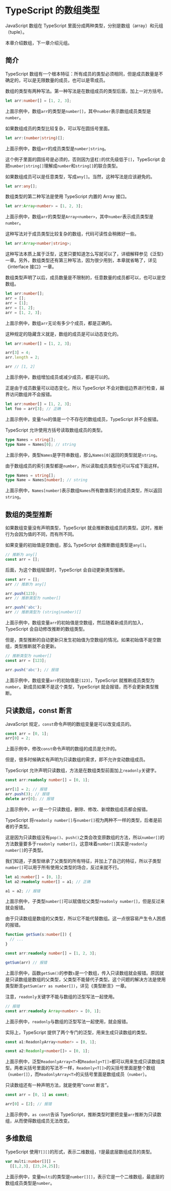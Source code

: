 # TypeScript 的数组类型

JavaScript 数组在 TypeScript 里面分成两种类型，分别是数组（array）和元组（tuple）。

本章介绍数组，下一章介绍元组。

## 简介

TypeScript 数组有一个根本特征：所有成员的类型必须相同，但是成员数量是不确定的，可以是无限数量的成员，也可以是零成员。

数组的类型有两种写法。第一种写法是在数组成员的类型后面，加上一对方括号。

```typescript
let arr:number[] = [1, 2, 3];
```

上面示例中，数组`arr`的类型是`number[]`，其中`number`表示数组成员类型是`number`。

如果数组成员的类型比较复杂，可以写在圆括号里面。

```typescript
let arr:(number|string)[];
```

上面示例中，数组`arr`的成员类型是`number|string`。

这个例子里面的圆括号是必须的，否则因为竖杠`|`的优先级低于`[]`，TypeScript 会把`number|string[]`理解成`number`和`string[]`的联合类型。

如果数组成员可以是任意类型，写成`any[]`。当然，这种写法是应该避免的。

```typescript
let arr:any[];
```

数组类型的第二种写法是使用 TypeScript 内置的 Array 接口。

```typescript
let arr:Array<number> = [1, 2, 3];
```

上面示例中，数组`arr`的类型是`Array<number>`，其中`number`表示成员类型是`number`。

这种写法对于成员类型比较复杂的数组，代码可读性会稍微好一些。

```typescript
let arr:Array<number|string>;
```

这种写法本质上属于泛型，这里只要知道怎么写就可以了，详细解释参见《泛型》一章。另外，数组类型还有第三种写法，因为很少用到，本章就省略了，详见《interface 接口》一章。

数组类型声明了以后，成员数量是不限制的，任意数量的成员都可以，也可以是空数组。

```typescript
let arr:number[];
arr = [];
arr = [1];
arr = [1, 2];
arr = [1, 2, 3];
```

上面示例中，数组`arr`无论有多少个成员，都是正确的。

这种规定的隐藏含义就是，数组的成员是可以动态变化的。

```typescript
let arr:number[] = [1, 2, 3];

arr[3] = 4;
arr.length = 2;

arr // [1, 2]
```

上面示例中，数组增加成员或减少成员，都是可以的。

正是由于成员数量可以动态变化，所以  TypeScript 不会对数组边界进行检查，越界访问数组并不会报错。

```typescript
let arr:number[] = [1, 2, 3];
let foo = arr[3]; // 正确
```

上面示例中，变量`foo`的值是一个不存在的数组成员，TypeScript 并不会报错。

TypeScript 允许使用方括号读取数组成员的类型。

```typescript
type Names = string[];
type Name = Names[0]; // string
```

上面示例中，类型`Names`是字符串数组，那么`Names[0]`返回的类型就是`string`。

由于数组成员的索引类型都是`number`，所以读取成员类型也可以写成下面这样。

```typescript
type Names = string[];
type Name = Names[number]; // string
```

上面示例中，`Names[number]`表示数组`Names`所有数值索引的成员类型，所以返回`string`。

## 数组的类型推断

如果数组变量没有声明类型，TypeScript 就会推断数组成员的类型。这时，推断行为会因为值的不同，而有所不同。

如果变量的初始值是空数组，那么  TypeScript 会推断数组类型是`any[]`。

```typescript
// 推断为 any[]
const arr = [];
```

后面，为这个数组赋值时，TypeScript 会自动更新类型推断。

```typescript
const arr = [];
arr // 推断为 any[]

arr.push(123);
arr // 推断类型为 number[]

arr.push('abc');
arr // 推断类型为 (string|number)[]
```

上面示例中，数组变量`arr`的初始值是空数组，然后随着新成员的加入，TypeScript 会自动修改推断的数组类型。

但是，类型推断的自动更新只发生初始值为空数组的情况。如果初始值不是空数组，类型推断就不会更新。

```typescript
// 推断类型为 number[]
const arr = [123];

arr.push('abc'); // 报错
```

上面示例中，数组变量`arr`的初始值是`[123]`，TypeScript 就推断成员类型为`number`。新成员如果不是这个类型，TypeScript 就会报错，而不会更新类型推断。

## 只读数组，const 断言

JavaScript 规定，`const`命令声明的数组变量是可以改变成员的。

```typescript
const arr = [0, 1];
arr[0] = 2;
```

上面示例中，修改`const`命令声明的数组的成员是允许的。

但是，很多时候确实有声明为只读数组的需求，即不允许变动数组成员。

TypeScript 允许声明只读数组，方法是在数组类型前面加上`readonly`关键字。

```typescript
const arr:readonly number[] = [0, 1];

arr[1] = 2; // 报错
arr.push(3); // 报错
delete arr[0]; // 报错
```

上面示例中，`arr`是一个只读数组，删除、修改、新增数组成员都会报错。

TypeScript 将`readonly number[]`与`number[]`视为两种不一样的类型，后者是前者的子类型。

这是因为只读数组没有`pop()`、`push()`之类会改变原数组的方法，所以`number[]`的方法数量要多于`readonly number[]`，这意味着`number[]`其实是`readonly number[]`的子类型。

我们知道，子类型继承了父类型的所有特征，并加上了自己的特征，所以子类型`number[]`可以用于所有使用父类型的场合，反过来就不行。

```typescript
let a1:number[] = [0, 1];
let a2:readonly number[] = a1; // 正确

a1 = a2; // 报错
```

上面示例中，子类型`number[]`可以赋值给父类型`readonly number[]`，但是反过来就会报错。

由于只读数组是数组的父类型，所以它不能代替数组。这一点很容易产生令人困惑的报错。

```typescript
function getSum(s:number[]) {
  // ...
}

const arr:readonly number[] = [1, 2, 3];

getSum(arr) // 报错
```

上面示例中，函数`getSum()`的参数`s`是一个数组，传入只读数组就会报错。原因就是只读数组是数组的父类型，父类型不能替代子类型。这个问题的解决方法是使用类型断言`getSum(arr as number[])`，详见《类型断言》一章。

注意，`readonly`关键字不能与数组的泛型写法一起使用。

```typescript
// 报错
const arr:readonly Array<number> = [0, 1];
```

上面示例中，`readonly`与数组的泛型写法一起使用，就会报错。

实际上，TypeScript 提供了两个专门的泛型，用来生成只读数组的类型。

```typescript
const a1:ReadonlyArray<number> = [0, 1];

const a2:Readonly<number[]> = [0, 1];
```

上面示例中，泛型`ReadonlyArray<T>`和`Readonly<T[]>`都可以用来生成只读数组类型。两者尖括号里面的写法不一样，`Readonly<T[]>`的尖括号里面是整个数组（`number[]`），而`ReadonlyArray<T>`的尖括号里面是数组成员（`number`）。

只读数组还有一种声明方法，就是使用“const 断言”。

```typescript
const arr = [0, 1] as const;

arr[0] = [2]; // 报错 
```

上面示例中，`as const`告诉 TypeScript，推断类型时要把变量`arr`推断为只读数组，从而使得数组成员无法改变。

## 多维数组

TypeScript 使用`T[][]`的形式，表示二维数组，`T`是最底层数组成员的类型。

```typescript
var multi:number[][] =
  [[1,2,3], [23,24,25]];
```

上面示例中，变量`multi`的类型是`number[][]`，表示它是一个二维数组，最底层的数组成员类型是`number`。

